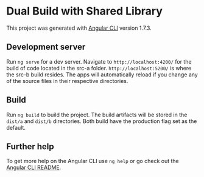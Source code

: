 # Dual Build with Shared Library

This project was generated with [Angular CLI](https://github.com/angular/angular-cli) version 1.7.3.

## Development server

Run `ng serve` for a dev server. Navigate to `http://localhost:4200/` for the build of code located in the src-a folder. `http://localhost:5200/` is where the src-b build resides. The apps will automatically reload if you change any of the source files in their respective directories.

## Build

Run `ng build` to build the project. The build artifacts will be stored in the `dist/a` and `dist/b` directories. Both build have the production flag set as the default.

## Further help

To get more help on the Angular CLI use `ng help` or go check out the [Angular CLI README](https://github.com/angular/angular-cli/blob/master/README.md).
